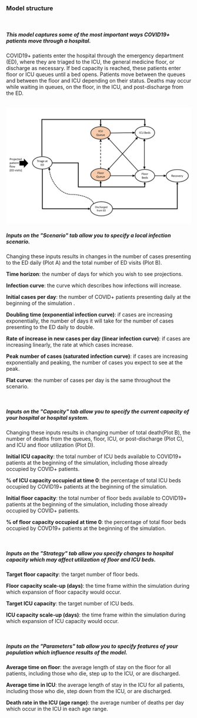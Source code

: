 ### Model structure

<br/>

##### **This model captures some of the most important ways COVID19+ patients move through a hospital.**

COVID19+ patients enter the hospital through the emergency department (ED), where they are triaged to the ICU, the general medicine
floor, or discharge as necessary.  If bed capacity is reached, these patients enter floor or ICU queues until a bed opens.  Patients 
move between the queues and between the floor and ICU depending on their status.  Deaths may occur while waiting in queues, on the floor,
in the ICU, and post-discharge from the ED.  

<br/>

<img src="Modelstructure1.png" width="700">

<br/>

##### **Inputs on the "Scenario" tab allow you to specify a local infection scenario.**

Changing these inputs results in changes in the number of cases presenting to the ED daily (Plot A) and the total number of ED visits (Plot B).

**Time horizon**: the number of days for which you wish to see projections.

**Infection curve**: the curve which describes how infections will increase. 

**Initial cases per day**: the number of COVID+ patients presenting daily at the beginning of the simulation .

**Doubling time (exponential infection curve)**: if cases are increasing exponentially, the number of days it will take for the number of cases presenting to the ED daily to double.

**Rate of increase in new cases per day (linear infection curve)**: if cases are increasing linearly, the rate at which cases increase.

**Peak number of cases (saturated infection curve)**: if cases are increasing exponentially and peaking, the number of cases you expect to see at the peak.

**Flat curve**: the number of cases per day is the same throughout the scenario.

<br/>

##### **Inputs on the "Capacity" tab allow you to specify the current capacity of your hospital or hospital system.**
 
Changing these inputs results in changing number of total death(Plot B), the number of deaths from the queues, floor, ICU, or post-discharge (Plot C),
and ICU and floor utilization (Plot D).

**Initial ICU capacity**: the total number of ICU beds available to COVID19+ patients at the beginning of the simulation, including those already occupied by COVID+ patients.

**% of ICU capacity occupied at time 0**: the percentage of total ICU beds occupied by COVID19+ patients at the beginning of the simulation.

**Initial floor capacity**: the total number of floor beds available to COVID19+ patients at the beginning of the simulation, including those already occupied by COVID+ patients.

**% of floor capacity occupied at time 0**: the percentage of total floor beds occupied by COVD19+ patients at the beginning of the simulation.

<br/>

##### **Inputs on the "Strategy" tab allow you specify changes to hospital capacity which may affect utilization of floor and ICU beds.**

**Target floor capacity**: the target number of floor beds.

**Floor capacity scale-up (days)**: the time frame within the simulation during which expansion of floor capacity would occur.

**Target ICU capacity**: the target number of ICU beds.

**ICU capacity scale-up (days)**: the time frame within the simulation during which expansion of ICU capacity would occur.

<br/>

##### **Inputs on the "Parameters" tab allow you to specify features of your population which influence results of the model.**

**Average time on floor**: the average length of stay on the floor for all patients, including those who die, step up to the ICU, or are discharged.
 
**Average time in ICU**: the average length of stay in the ICU for all patients, including those who die, step down from the ICU, or are discharged.

**Death rate in the ICU (age range)**: the average number of deaths per day which occur in the ICU in each age range.





